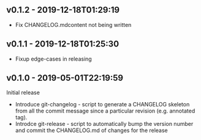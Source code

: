 v0.1.2 - 2019-12-18T01:29:19
----------------------------

* Fix CHANGELOG.mdcontent not being written

v0.1.1 - 2019-12-18T01:25:30
----------------------------

* Fixup edge-cases in releasing


v0.1.0 - 2019-05-01T22:19:59
----------------------------

Initial release

* Introduce git-changelog - script to generate a CHANGELOG skeleton from all
  the commit message since a particular revision (e.g. annotated tag).
* Introdce git-release - script to automatically bump the version number and
  commit the CHANGELOG.md of changes for the release

